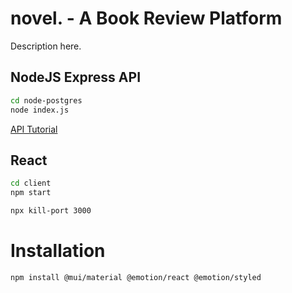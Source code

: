 # novel. - A Book Review Platform

Description here.

## NodeJS Express API

```bash
cd node-postgres
node index.js
```

[API Tutorial](https://blog.logrocket.com/getting-started-with-postgres-in-your-react-app/)

## React

```bash
cd client
npm start
```
```bash
npx kill-port 3000
```

# Installation

```bash
npm install @mui/material @emotion/react @emotion/styled
```
